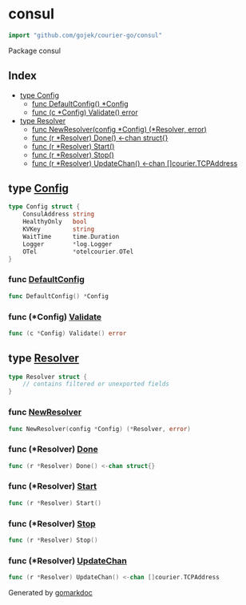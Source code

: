 <!-- Code generated by gomarkdoc. DO NOT EDIT -->

# consul

```go
import "github.com/gojek/courier-go/consul"
```

Package consul

## Index

- [type Config](#Config)
  - [func DefaultConfig\(\) \*Config](#DefaultConfig)
  - [func \(c \*Config\) Validate\(\) error](#Config.Validate)
- [type Resolver](#Resolver)
  - [func NewResolver\(config \*Config\) \(\*Resolver, error\)](#NewResolver)
  - [func \(r \*Resolver\) Done\(\) \<\-chan struct\{\}](#Resolver.Done)
  - [func \(r \*Resolver\) Start\(\)](#Resolver.Start)
  - [func \(r \*Resolver\) Stop\(\)](#Resolver.Stop)
  - [func \(r \*Resolver\) UpdateChan\(\) \<\-chan \[\]courier.TCPAddress](#Resolver.UpdateChan)


<a name="Config"></a>
## type [Config](https://github.com/gojek/courier-go/blob/main/consul/config.go#L11-L18)



```go
type Config struct {
    ConsulAddress string
    HealthyOnly   bool
    KVKey         string
    WaitTime      time.Duration
    Logger        *log.Logger
    OTel          *otelcourier.OTel
}
```

<a name="DefaultConfig"></a>
### func [DefaultConfig](https://github.com/gojek/courier-go/blob/main/consul/config.go#L20)

```go
func DefaultConfig() *Config
```



<a name="Config.Validate"></a>
### func \(\*Config\) [Validate](https://github.com/gojek/courier-go/blob/main/consul/config.go#L28)

```go
func (c *Config) Validate() error
```



<a name="Resolver"></a>
## type [Resolver](https://github.com/gojek/courier-go/blob/main/consul/resolver.go#L27-L51)



```go
type Resolver struct {
    // contains filtered or unexported fields
}
```

<a name="NewResolver"></a>
### func [NewResolver](https://github.com/gojek/courier-go/blob/main/consul/resolver.go#L53)

```go
func NewResolver(config *Config) (*Resolver, error)
```



<a name="Resolver.Done"></a>
### func \(\*Resolver\) [Done](https://github.com/gojek/courier-go/blob/main/consul/resolver.go#L122)

```go
func (r *Resolver) Done() <-chan struct{}
```



<a name="Resolver.Start"></a>
### func \(\*Resolver\) [Start](https://github.com/gojek/courier-go/blob/main/consul/resolver.go#L130)

```go
func (r *Resolver) Start()
```



<a name="Resolver.Stop"></a>
### func \(\*Resolver\) [Stop](https://github.com/gojek/courier-go/blob/main/consul/resolver.go#L126)

```go
func (r *Resolver) Stop()
```



<a name="Resolver.UpdateChan"></a>
### func \(\*Resolver\) [UpdateChan](https://github.com/gojek/courier-go/blob/main/consul/resolver.go#L118)

```go
func (r *Resolver) UpdateChan() <-chan []courier.TCPAddress
```



Generated by [gomarkdoc](https://github.com/princjef/gomarkdoc)
